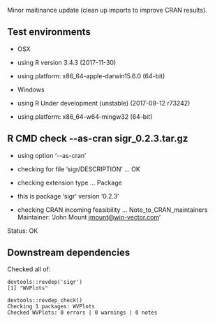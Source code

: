 
Minor maitinance update (clean up imports to improve CRAN results).

## Test environments

   * OSX
   * using R version 3.4.3 (2017-11-30)
   * using platform: x86_64-apple-darwin15.6.0 (64-bit)

   * Windows
   * using R Under development (unstable) (2017-09-12 r73242)
   * using platform: x86_64-w64-mingw32 (64-bit)

## R CMD check --as-cran sigr_0.2.3.tar.gz 

   * using option ‘--as-cran’
   * checking for file ‘sigr/DESCRIPTION’ ... OK
   * checking extension type ... Package
   * this is package ‘sigr’ version ‘0.2.3’


  * checking CRAN incoming feasibility ... Note_to_CRAN_maintainers
  Maintainer: ‘John Mount <jmount@win-vector.com>’

Status: OK

## Downstream dependencies

Checked all of:
  
    devtools::revdep('sigr')
    [1] "WVPlots"

    devtools::revdep_check()
    Checking 1 packages: WVPlots
    Checked WVPlots: 0 errors | 0 warnings | 0 notes
